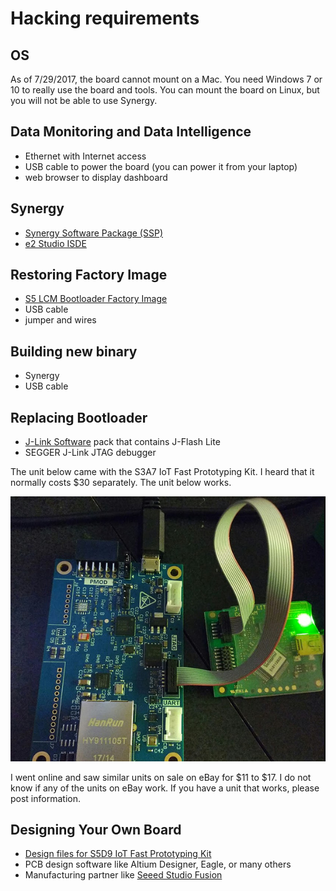 # Hacking requirements

## OS 
As of 7/29/2017, the board cannot mount on a Mac.  You need Windows 7 or 10
to really use the board and tools. You can mount the board on Linux, but you
will not be able to use Synergy. 

## Data Monitoring and Data Intelligence

- Ethernet with Internet access
- USB cable to power the board (you can power it from your laptop)
- web browser to display dashboard 

## Synergy
- [Synergy Software Package (SSP)](https://synergygallery.renesas.com/ssp)
- [e2 Studio ISDE](https://synergygallery.renesas.com/isde)

## Restoring Factory Image
- [S5 LCM Bootloader Factory Image](http://learn.iotcommunity.io/t/s5d9-iot-fast-prot-kit-factory-image-files-updated/1091)
- USB cable
- jumper and wires

## Building new binary
- Synergy
- USB cable

## Replacing Bootloader

- [J-Link Software](https://www.segger.com/downloads/jlink/) pack that contains J-Flash Lite
- SEGGER J-Link JTAG debugger

The unit below came with the S3A7 IoT Fast Prototyping Kit. I heard that it normally 
costs $30 separately. The unit below works.

![](img/j-link/j-link.jpg)

I went online and saw similar units on sale on eBay for $11 to $17. I do not know if 
any of the units on eBay work. If you have a unit that works, please post information.

## Designing Your Own Board
- [Design files for S5D9 IoT Fast Prototyping Kit](http://learn.iotcommunity.io/t/s5d9-iot-fast-prot-kit-board-design-files/1104)
- PCB design software like Altium Designer, Eagle, or many others
- Manufacturing partner like [Seeed Studio Fusion](https://www.seeedstudio.com/fusion.html)